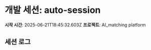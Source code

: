 # 개발 세션: auto-session

**시작 시간**: 2025-06-21T18:45:32.603Z
**프로젝트**: AI_matching platform

## 세션 로그

